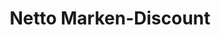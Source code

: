 ---
title: "Netto Marken-Discount"
url: /limbach-oberfrohna/netto-marken-discount-peniger-strasse/
shop: Supermarkt
---